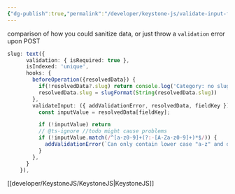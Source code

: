 ```yaml
---
{"dg-publish":true,"permalink":"/developer/keystone-js/validate-input-field-hook/","created":"2025-04-09T22:11:04.198-05:00","updated":"2025-04-09T11:31:56.000-05:00"}
---
```


comparison of how you could sanitize data, or just throw a `validation` error upon POST

```ts
slug: text({
      validation: { isRequired: true },
      isIndexed: 'unique',
      hooks: {
        beforeOperation({resolvedData}) {
          if(!resolvedData?.slug) return console.log('Category: no slug')
          resolvedData.slug = slugFormat(String(resolvedData.slug))
        },
        validateInput: ({ addValidationError, resolvedData, fieldKey }) => {
          const inputValue = resolvedData[fieldKey];

          if (!inputValue) return
          // @ts-ignore //todo might cause problems
          if (!inputValue.match(/^[a-z0-9]+(?:-[A-Za-z0-9]+)*$/)) {
            addValidationError(`Can only contain lower case "a-z" and dash "-" characters.`);
          }
        },
      }
    }),
```

[[developer/KeystoneJS/KeystoneJS\|KeystoneJS]]